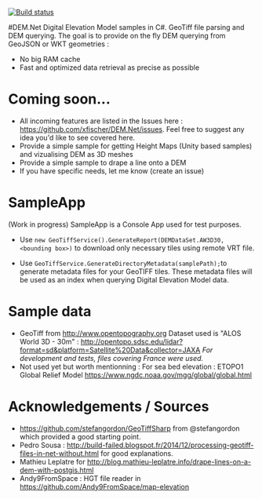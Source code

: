 [![Build status](https://ci.appveyor.com/api/projects/status/github/xfischer/DEM.Net)](https://ci.appveyor.com/project/xfischer/dem-net)

#DEM.Net 
Digital Elevation Model samples in C#. GeoTiff file parsing and DEM querying.
The goal is to provide on the fly DEM querying from GeoJSON or WKT geometries :
- No big RAM cache
- Fast and optimized data retrieval as precise as possible

# Coming soon...
- All incoming features are listed in the Issues here : https://github.com/xfischer/DEM.Net/issues. Feel free to suggest any idea you'd like to see covered here.
- Provide a simple sample for getting Height Maps (Unity based samples) and vizualising DEM as 3D meshes
- Provide a simple sample to drape a line onto a DEM
- If you have specific needs, let me know (create an issue)

# SampleApp 
(Work in progress)
SampleApp is a Console App used for test purposes.

- Use `new GeoTiffService().GenerateReport(DEMDataSet.AW3D30, <bounding box>)` to download only necessary tiles using remote VRT file.

- Use `GeoTiffService.GenerateDirectoryMetadata(samplePath);`to generate metadata files for your GeoTIFF tiles.
These metadata files will be used as an index when querying Digital Elevation Model data.

# Sample data
- GeoTiff from http://www.opentopography.org
Dataset used is "ALOS World 3D - 30m" : http://opentopo.sdsc.edu/lidar?format=sd&platform=Satellite%20Data&collector=JAXA
*For development and tests, files covering France were used.*
- Not used yet but worth mentionning :
For sea bed elevation : ETOPO1 Global Relief Model https://www.ngdc.noaa.gov/mgg/global/global.html

# Acknowledgements / Sources
- https://github.com/stefangordon/GeoTiffSharp from @stefangordon which provided a good starting point.
- Pedro Sousa : http://build-failed.blogspot.fr/2014/12/processing-geotiff-files-in-net-without.html for good explanations.
- Mathieu Leplatre for http://blog.mathieu-leplatre.info/drape-lines-on-a-dem-with-postgis.html
- Andy9FromSpace : HGT file reader in https://github.com/Andy9FromSpace/map-elevation
